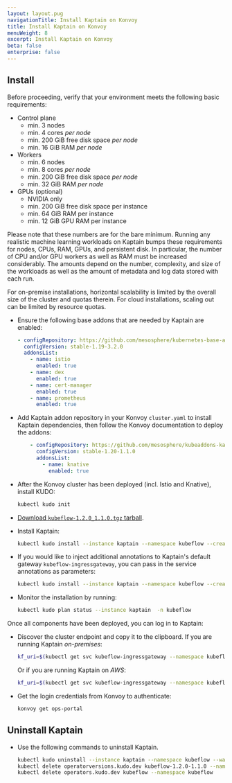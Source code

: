 ```yaml
---
layout: layout.pug
navigationTitle: Install Kaptain on Konvoy
title: Install Kaptain on Konvoy
menuWeight: 8
excerpt: Install Kaptain on Konvoy
beta: false
enterprise: false
---
```


## Install

Before proceeding, verify that your environment meets the following basic requirements:

- Control plane
  - min. 3 nodes
  - min. 4 cores _per node_
  - min. 200 GiB free disk space _per node_
  - min. 16 GiB RAM _per node_
- Workers
  - min. 6 nodes
  - min. 8 cores _per node_
  - min. 200 GiB free disk space _per node_
  - min. 32 GiB RAM _per node_
- GPUs (optional)
  - NVIDIA only
  - min. 200 GiB free disk space per instance
  - min. 64 GiB RAM per instance
  - min. 12 GiB GPU RAM per instance
  
Please note that these numbers are for the bare minimum.
Running any realistic machine learning workloads on Kaptain bumps these requirements for nodes, CPUs, RAM, GPUs, and persistent disk.
In particular, the number of CPU and/or GPU workers as well as RAM must be increased considerably.
The amounts depend on the number, complexity, and size of the workloads as well as the amount of metadata and log data stored with each run.

For on-premise installations, horizontal scalability is limited by the overall size of the cluster and quotas therein.
For cloud installations, scaling out can be limited by resource quotas.

* Ensure the following base addons that are needed by Kaptain are enabled:
    ```yaml
    - configRepository: https://github.com/mesosphere/kubernetes-base-addons
      configVersion: stable-1.19-3.2.0
      addonsList:
        - name: istio
          enabled: true
        - name: dex
          enabled: true
        - name: cert-manager
          enabled: true
        - name: prometheus
          enabled: true
    ```

* Add Kaptain addon repository in your Konvoy `cluster.yaml` to install Kaptain dependencies, then follow the Konvoy documentation to deploy the addons:
  ```yaml
      - configRepository: https://github.com/mesosphere/kubeaddons-kaptain
        configVersion: stable-1.20-1.1.0
        addonsList:
          - name: knative
            enabled: true
  ```

* After the Konvoy cluster has been deployed (incl. Istio and Knative), install KUDO:
  ```bash
  kubectl kudo init
  ```
* [Download `kubeflow-1.2.0_1.1.0.tgz` tarball](../../download/).
* Install Kaptain:
  ```bash
  kubectl kudo install --instance kaptain --namespace kubeflow --create-namespace ./kubeflow-1.2.0_1.1.0.tgz
  ```
* If you would like to inject additional annotations to Kaptain's default gateway `kubeflow-ingressgateway`, you can pass in the service annotations as parameters:
  ```bash
  kubectl kudo install --instance kaptain --namespace kubeflow --create-namespace ./kubeflow-1.2.0_1.1.0.tgz -p kubeflowIngressGatewayServiceAnnotations='{"foo": "abc","bar": "xyz"}'
  ```
* Monitor the installation by running:
  ```bash
  kubectl kudo plan status --instance kaptain  -n kubeflow
  ```

Once all components have been deployed, you can log in to Kaptain:

* Discover the cluster endpoint and copy it to the clipboard.
  If you are running Kaptain _on-premises_:
  ```bash
  kf_uri=$(kubectl get svc kubeflow-ingressgateway --namespace kubeflow -o jsonpath="{.status.loadBalancer.ingress[*].ip}") && echo "https://${kf_uri}"
  ```
  Or if you are running Kaptain on _AWS_:
  ```bash
  kf_uri=$(kubectl get svc kubeflow-ingressgateway --namespace kubeflow -o jsonpath="{.status.loadBalancer.ingress[*].hostname}") && echo "https://${kf_uri}"
  ```
* Get the login credentials from Konvoy to authenticate:
  ```bash
  konvoy get ops-portal
  ```

## Uninstall Kaptain
  
* Use the following commands to uninstall Kaptain.
  ```bash
  kubectl kudo uninstall --instance kaptain --namespace kubeflow --wait
  kubectl delete operatorversions.kudo.dev kubeflow-1.2.0-1.1.0 --namespace kubeflow
  kubectl delete operators.kudo.dev kubeflow --namespace kubeflow
  ```
